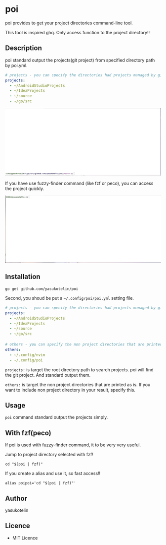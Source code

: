 # poi

poi provides to get your project directories command-line tool.

This tool is inspired ghq. Only access function to the project directory!!

## Description

poi standard output the projects(git project) from specified directory path by poi.yml.

```poi.yml
# projects - you can specify the directories had projects managed by git.
projects:
  - ~/AndroidStudioProjects
  - ~/IdeaProjects
  - ~/source
  - ~/go/src
```

![poi](./images/poi.gif)

If you have use fuzzy-finder command (like fzf or peco), you can access the project quickly.

![poi with fzf](./images/poi-with-fzf.gif)

## Installation

```
go get github.com/yasukotelin/poi
```

Second, you shoud be put a `~/.config/poi/poi.yml` setting file.

```poi.yml
# projects - you can specify the directories had projects managed by git.
projects:
  - ~/AndroidStudioProjects
  - ~/IdeaProjects
  - ~/source
  - ~/go/src

# others - you can specify the non project directories that are printed as is.
others:
  - ~/.config/nvim
  - ~/.config/poi
```

`projects:` is target the root directory path to search projects.
poi will find the git project. And standard output them.

`others:` is target the non project directories that are printed as is.
If you want to include non project directory in your result, specify this.

## Usage

`poi` command standard output the projects simply.

## With fzf(peco)

If poi is used with fuzzy-finder command, it to be very very useful.

Jump to project directory selected with fzf!

```
cd "$(poi | fzf)"
```

If you create a alias and use it, so fast access!!

```.bashrc
alias poipoi='cd "$(poi | fzf)"'
```

## Author

yasukotelin

## Licence

- MIT Licence
